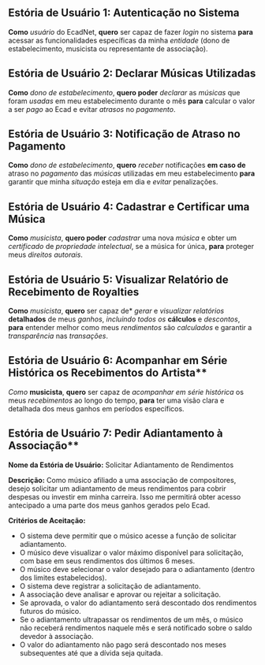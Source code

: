 ## Estória de Usuário 1: Autenticação no Sistema

**Como** *usuário* do EcadNet, **quero** ser capaz de fazer *login* no sistema **para** acessar as funcionalidades específicas da minha *entidade* (dono de estabelecimento, musicista ou representante de associação).

## Estória de Usuário 2: Declarar Músicas Utilizadas

**Como** *dono de estabelecimento*, **quero poder** *declarar* as *músicas* que foram *usadas* em meu estabelecimento durante o mês **para** calcular o valor a ser *pago* ao Ecad e evitar *atrasos* no *pagamento*.

## Estória de Usuário 3: Notificação de Atraso no Pagamento

**Como** *dono de estabelecimento*, **quero** *receber* notificações **em caso de** atraso no *pagamento* das *músicas* utilizadas em meu estabelecimento **para** garantir que minha *situação* esteja em dia e *evitar* penalizações.

## Estória de Usuário 4: Cadastrar e Certificar uma Música

**Como** *musicista*, **quero poder** *cadastrar* uma nova *música* e obter um *certificado* de *propriedade intelectual*, se a música for única, **para** proteger meus *direitos autorais*.

## Estória de Usuário 5: Visualizar Relatório de Recebimento de Royalties

**Como** *musicista*, **quero** ser capaz de* *gerar* e *visualizar* *relatórios* **detalhados** de meus *ganhos*, *incluindo todos os* **cálculos** e *descontos*, **para** entender melhor como meus *rendimentos* são *calculados* e garantir a *transparência* nas *transações*.

## Estória de Usuário 6: Acompanhar em Série Histórica os Recebimentos do Artista**

*Como* **musicista**, **quero** ser capaz de *acompanhar em série histórica* os meus *recebimentos* ao longo do tempo, **para** ter uma visão clara e detalhada dos meus ganhos em períodos específicos.


## Estória de Usuário 7: Pedir Adiantamento à Associação**

**Nome da Estória de Usuário:** Solicitar Adiantamento de Rendimentos

**Descrição:**
Como músico afiliado a uma associação de compositores, desejo solicitar um adiantamento de meus rendimentos para cobrir despesas ou investir em minha carreira. Isso me permitirá obter acesso antecipado a uma parte dos meus ganhos gerados pelo Ecad.

**Critérios de Aceitação:**
- O sistema deve permitir que o músico acesse a função de solicitar adiantamento.
- O músico deve visualizar o valor máximo disponível para solicitação, com base em seus rendimentos dos últimos 6 meses.
- O músico deve selecionar o valor desejado para o adiantamento (dentro dos limites estabelecidos).
- O sistema deve registrar a solicitação de adiantamento.
- A associação deve analisar e aprovar ou rejeitar a solicitação.
- Se aprovada, o valor do adiantamento será descontado dos rendimentos futuros do músico.
- Se o adiantamento ultrapassar os rendimentos de um mês, o músico não receberá rendimentos naquele mês e será notificado sobre o saldo devedor à associação.
- O valor do adiantamento não pago será descontado nos meses subsequentes até que a dívida seja quitada.
